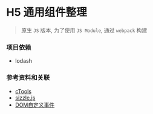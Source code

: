 # H5 通用组件整理

> 原生 `JS` 版本, 为了使用 `JS Module`, 通过 `webpack` 构建

### 项目依赖
+ lodash

### 参考资料和关联
+ [cTools](https://github.com/Jesonhu/js-common-tools)
+ [sizzle.js](https://github.com/jquery/sizzle/tree/master)
+ [DOM自定义事件](https://github.com/Jesonhu/js-event-handle)